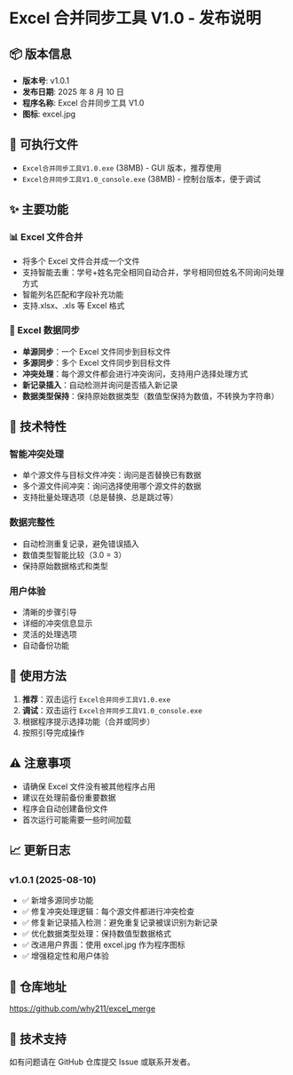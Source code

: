 # Excel 合并同步工具 V1.0 - 发布说明

## 📦 版本信息

-   **版本号**: v1.0.1
-   **发布日期**: 2025 年 8 月 10 日
-   **程序名称**: Excel 合并同步工具 V1.0
-   **图标**: excel.jpg

## 🎯 可执行文件

-   `Excel合并同步工具V1.0.exe` (38MB) - GUI 版本，推荐使用
-   `Excel合并同步工具V1.0_console.exe` (38MB) - 控制台版本，便于调试

## ✨ 主要功能

### 📊 Excel 文件合并

-   将多个 Excel 文件合并成一个文件
-   支持智能去重：学号+姓名完全相同自动合并，学号相同但姓名不同询问处理方式
-   智能列名匹配和字段补充功能
-   支持.xlsx、.xls 等 Excel 格式

### 🔄 Excel 数据同步

-   **单源同步**：一个 Excel 文件同步到目标文件
-   **多源同步**：多个 Excel 文件同步到目标文件
-   **冲突处理**：每个源文件都会进行冲突询问，支持用户选择处理方式
-   **新记录插入**：自动检测并询问是否插入新记录
-   **数据类型保持**：保持原始数据类型（数值型保持为数值，不转换为字符串）

## 🔧 技术特性

### 智能冲突处理

-   单个源文件与目标文件冲突：询问是否替换已有数据
-   多个源文件间冲突：询问选择使用哪个源文件的数据
-   支持批量处理选项（总是替换、总是跳过等）

### 数据完整性

-   自动检测重复记录，避免错误插入
-   数值类型智能比较（3.0 = 3）
-   保持原始数据格式和类型

### 用户体验

-   清晰的步骤引导
-   详细的冲突信息显示
-   灵活的处理选项
-   自动备份功能

## 🚀 使用方法

1. **推荐**：双击运行 `Excel合并同步工具V1.0.exe`
2. **调试**：双击运行 `Excel合并同步工具V1.0_console.exe`
3. 根据程序提示选择功能（合并或同步）
4. 按照引导完成操作

## ⚠️ 注意事项

-   请确保 Excel 文件没有被其他程序占用
-   建议在处理前备份重要数据
-   程序会自动创建备份文件
-   首次运行可能需要一些时间加载

## 📈 更新日志

### v1.0.1 (2025-08-10)

-   ✅ 新增多源同步功能
-   ✅ 修复冲突处理逻辑：每个源文件都进行冲突检查
-   ✅ 修复新记录插入检测：避免重复记录被误识别为新记录
-   ✅ 优化数据类型处理：保持数值型数据格式
-   ✅ 改进用户界面：使用 excel.jpg 作为程序图标
-   ✅ 增强稳定性和用户体验

## 🔗 仓库地址

https://github.com/why211/excel_merge

## 🔧 技术支持

如有问题请在 GitHub 仓库提交 Issue 或联系开发者。
